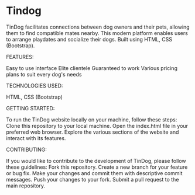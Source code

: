 # Tindog
TinDog facilitates connections between dog owners and their pets, allowing them to find compatible mates nearby. This modern platform enables users to arrange playdates and socialize their dogs. Built using HTML, CSS (Bootstrap).




FEATURES:

Easy to use interface
Elite clientele
Guaranteed to work
Various pricing plans to suit every dog's needs



TECHNOLOGIES USED:

HTML,
CSS (Bootstrap)



GETTING STARTED:

To run the TinDog website locally on your machine, follow these steps:
Clone this repository to your local machine.
Open the index.html file in your preferred web browser.
Explore the various sections of the website and interact with its features.



CONTRIBUTING:

If you would like to contribute to the development of TinDog, please follow these guidelines:
Fork this repository.
Create a new branch for your feature or bug fix.
Make your changes and commit them with descriptive commit messages.
Push your changes to your fork.
Submit a pull request to the main repository.
